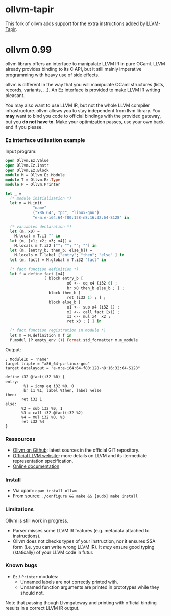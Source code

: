# ollvm-tapir

This fork of ollvm adds support for the extra instructions added by [LLVM-Tapir](https://github.com/wsmoses/Parallel-IR).

# ollvm 0.99

ollvm library offers an interface to manipulate LLVM IR in pure OCaml.
LLVM already provides binding to its C API, but it still mainly imperative
programming with heavy use of side effects.

ollvm is different in the way that you will manipulate OCaml structures
(lists, records, variants, ...). An Ez interface is provided
to make LLVM IR writing pleasant.

You may also want to use LLVM IR, but not the whole LLVM compiler
infrastructure. ollvm allows you to stay independent from llvm library.
You **may** want to bind you code to official bindings with the provided
gateway, but you **do not have to**. Make your optimization passes, use
your own back-end if you please.

### Ez interface utilisation example

Input program:

```ocaml
open Ollvm.Ez.Value
open Ollvm.Ez.Instr
open Ollvm.Ez.Block
module M = Ollvm.Ez.Module
module T = Ollvm.Ez.Type
module P = Ollvm.Printer

let _ =
  (* module initialization *)
  let m = M.init
            "name"
            ("x86_64", "pc", "linux-gnu")
            "e-m:e-i64:64-f80:128-n8:16:32:64-S128" in

  (* variables declaration *)
  let (m, x0) =
    M.local m T.i1 "" in
  let (m, [x1; x2; x3; x4]) =
    M.locals m T.i32 [""; ""; ""; ""] in
  let (m, [entry_b; then_b; else_b]) =
    M.locals m T.label ["entry"; "then"; "else" ] in
  let (m, fact) = M.global m T.i32 "fact" in

  (* fact function definition *)
  let f = define fact [x4]
                 [ block entry_b [
                           x0 <-- eq x4 (i32 0) ;
                           br x0 then_b else_b ; ] ;
                   block then_b [
                           ret (i32 1) ; ] ;
                   block else_b [
                           x1 <-- sub x4 (i32 1) ;
                           x2 <-- call fact [x1] ;
                           x3 <-- mul x4  x2 ;
                           ret x3 ; ] ] in

  (* fact function registration in module *)
  let m = M.definition m f in
  P.modul (P.empty_env ()) Format.std_formatter m.m_module
```

Output:

```
; ModuleID = 'name'
target triple = "x86_64-pc-linux-gnu"
target datalayout = "e-m:e-i64:64-f80:128-n8:16:32:64-S128"

define i32 @fact(i32 %0) {
entry:
        %1 = icmp eq i32 %0, 0
        br i1 %1, label %then, label %else
then:
       ret i32 1
else:
       %2 = sub i32 %0, 1
       %3 = call i32 @fact(i32 %2)
       %4 = mul i32 %0, %3
       ret i32 %4
}
```

### Ressources

* [Ollvm on Github](http://www.github.com/OCamlPro/ollvm): latest sources
  in the official GIT repository.
* [Official LLVM website](http://llvm.org/): more details on LLVM and
  its itermediate representation specification.
* [Online documentation](http://sagotch.github.io/ollvm)

### Install

* Via opam: ` opam install ollvm `
* From source: ` ./configure && make && [sudo] make install `

### Limitations

Ollvm is still work in progress.

* Parser misses some LLVM IR features (e.g. metadata attached to
  instructions).
* Ollvm does not checks types of your instruction, nor it ensures
  SSA form (i.e. you can write wrong LLVM IR).
  It *may* ensure good typing (statically) of your LLVM code in futur.

### Known bugs

* `Ez` / `Printer` modules:
  * Unnamed labels are not correctly printed with.
  * Unnamed function arguments are printed in prototypes while they
     should not.

Note that passing though Llvmgateway and printing with official
binding results in a correct LLVM IR output.
